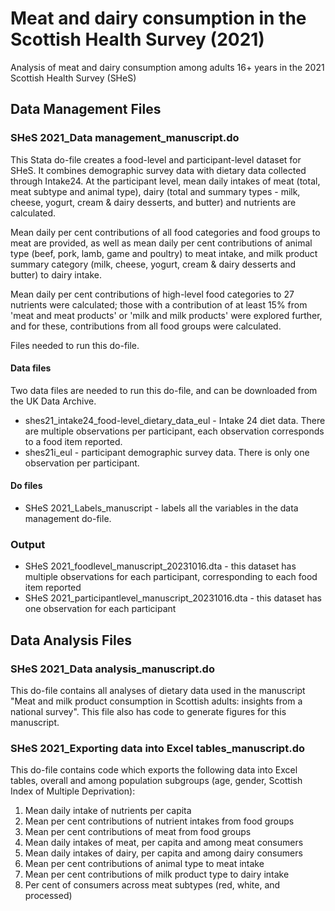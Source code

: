 # Meat and dairy consumption in the Scottish Health Survey (2021)
Analysis of meat and dairy consumption among adults 16+ years in the 2021 Scottish Health Survey (SHeS)

## Data Management Files

### SHeS 2021_Data management_manuscript.do
This Stata do-file creates a food-level and participant-level dataset for SHeS. It combines demographic survey data with dietary data collected through Intake24. At the participant level, mean daily intakes of meat (total, meat subtype and animal type), dairy (total and summary types - milk, cheese, yogurt, cream & dairy desserts, and butter) and nutrients are calculated. 

Mean daily per cent contributions of all food categories and food groups to meat are provided, as well as mean daily per cent contributions of animal type (beef, pork, lamb, game and poultry) to meat intake, and milk product summary category (milk, cheese, yogurt, cream & dairy desserts and butter) to dairy intake. 

Mean daily per cent contributions of high-level food categories to 27 nutrients were calculated; those with a contribution of at least 15% from 'meat and meat products' or 'milk and milk products' were explored further, and for these, contributions from all food groups were calculated.

Files needed to run this do-file.
#### Data files
Two data files are needed to run this do-file, and can be downloaded from the UK Data Archive.
- shes21_intake24_food-level_dietary_data_eul - Intake 24 diet data. There are multiple observations per participant, each observation corresponds to a food item reported.
- shes21i_eul - participant demographic survey data. There is only one observation per participant. 

#### Do files
- SHeS 2021_Labels_manuscript - labels all the variables in the data management do-file.

### Output
- SHeS 2021_foodlevel_manuscript_20231016.dta - this dataset has multiple observations for each participant, corresponding to each food item reported
- SHeS 2021_participantlevel_manuscript_20231016.dta - this dataset has one observation for each participant

## Data Analysis Files
### SHeS 2021_Data analysis_manuscript.do
This do-file contains all analyses of dietary data used in the manuscript "Meat and milk product consumption in Scottish adults: insights from a national survey". This file also has code to generate figures for this manuscript.

### SHeS 2021_Exporting data into Excel tables_manuscript.do
This do-file contains code which exports the following data into Excel tables, overall and among population subgroups (age, gender, Scottish Index of Multiple Deprivation): 
1) Mean daily intake of nutrients per capita
2) Mean per cent contributions of nutrient intakes from food groups
3) Mean per cent contributions of meat from food groups
4) Mean daily intakes of meat, per capita and among meat consumers
5) Mean daily intakes of dairy, per capita and among dairy consumers
6) Mean per cent contributions of animal type to meat intake
7) Mean per cent contributions of milk product type to dairy intake
8) Per cent of consumers across meat subtypes (red, white, and processed)
